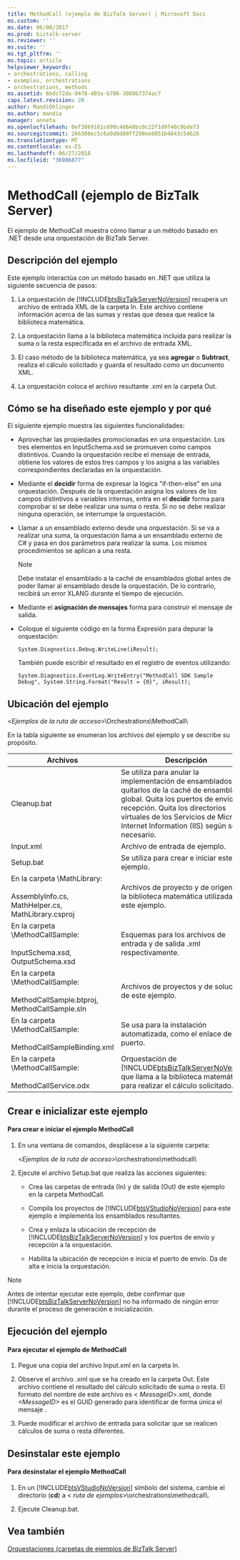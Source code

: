 ```yaml
---
title: MethodCall (ejemplo de BizTalk Server) | Microsoft Docs
ms.custom: ''
ms.date: 06/08/2017
ms.prod: biztalk-server
ms.reviewer: ''
ms.suite: ''
ms.tgt_pltfrm: ''
ms.topic: article
helpviewer_keywords:
- orchestrations, calling
- examples, orchestrations
- orchestrations, methods
ms.assetid: 6bdc72da-9478-403a-b706-3089b7374ac7
caps.latest.revision: 20
author: MandiOhlinger
ms.author: mandia
manager: anneta
ms.openlocfilehash: 0ef3869161c699c48648bc0c22f1d9f40c9bde73
ms.sourcegitcommit: 266308ec5c6a9d8d80ff298ee6051b4843c5d626
ms.translationtype: MT
ms.contentlocale: es-ES
ms.lasthandoff: 06/27/2018
ms.locfileid: "36986877"
---
```

# <a name="methodcall-biztalk-server-sample"></a>MethodCall (ejemplo de BizTalk Server)
El ejemplo de MethodCall muestra cómo llamar a un método basado en .NET desde una orquestación de BizTalk Server.  

## <a name="what-this-sample-does"></a>Descripción del ejemplo  
 Este ejemplo interactúa con un método basado en .NET que utiliza la siguiente secuencia de pasos:  

1. La orquestación de [!INCLUDE[btsBizTalkServerNoVersion](../includes/btsbiztalkservernoversion-md.md)] recupera un archivo de entrada XML de la carpeta In. Este archivo contiene información acerca de las sumas y restas que desea que realice la biblioteca matemática.  

2. La orquestación llama a la biblioteca matemática incluida para realizar la suma o la resta especificada en el archivo de entrada XML.  

3. El caso método de la biblioteca matemática, ya sea **agregar** o **Subtract**, realiza el cálculo solicitado y guarda el resultado como un documento XML.  

4. La orquestación coloca el archivo resultante .xml en la carpeta Out.  

## <a name="how-this-sample-is-designed-and-why"></a>Cómo se ha diseñado este ejemplo y por qué  
 El siguiente ejemplo muestra las siguientes funcionalidades:  

-   Aprovechar las propiedades promocionadas en una orquestación. Los tres elementos en InputSchema.xsd se promueven como campos distintivos. Cuando la orquestación recibe el mensaje de entrada, obtiene los valores de estos tres campos y los asigna a las variables correspondientes declaradas en la orquestación.  

-   Mediante el **decidir** forma de expresar la lógica "if-then-else" en una orquestación. Después de la orquestación asigna los valores de los campos distintivos a variables internas, entra en el **decidir** forma para comprobar si se debe realizar una suma o resta. Si no se debe realizar ninguna operación, se interrumpe la orquestación.  

-   Llamar a un ensamblado externo desde una orquestación. Si se va a realizar una suma, la orquestación llama a un ensamblado externo de C# y pasa en dos parámetros para realizar la suma. Los mismos procedimientos se aplican a una resta.  

    > [!NOTE]
    >  Debe instalar el ensamblado a la caché de ensamblados global antes de poder llamar al ensamblado desde la orquestación. De lo contrario, recibirá un error XLANG durante el tiempo de ejecución.  

-   Mediante el **asignación de mensajes** forma para construir el mensaje de salida.  

-   Coloque el siguiente código en la forma Expresión para depurar la orquestación:  

    ```  
    System.Diagnostics.Debug.WriteLine(iResult);  
    ```  

     También puede escribir el resultado en el registro de eventos utilizando:  

    ```  
    System.Diagnostics.EventLog.WriteEntry("MethodCall SDK Sample Debug", System.String.Format("Result = {0}", iResult);  
    ```  

## <a name="where-to-find-this-sample"></a>Ubicación del ejemplo  
 \<*Ejemplos de la ruta de acceso*\>\Orchestrations\MethodCall\  

 En la tabla siguiente se enumeran los archivos del ejemplo y se describe su propósito.  


|                                          Archivos                                           |                                                                                           Descripción                                                                                            |
|--------------------------------------------------------------------------------------------|--------------------------------------------------------------------------------------------------------------------------------------------------------------------------------------------------|
|                                        Cleanup.bat                                         | Se utiliza para anular la implementación de ensamblados y quitarlos de la caché de ensamblados global. Quita los puertos de envío y recepción. Quita los directorios virtuales de los Servicios de Microsoft Internet Information (IIS) según sea necesario. |
|                                         Input.xml                                          |                                                                                        Archivo de entrada de ejemplo.                                                                                        |
|                                         Setup.bat                                          |                                                                            Se utiliza para crear e iniciar este ejemplo.                                                                             |
| En la carpeta \MathLibrary:<br /><br /> AssemblyInfo.cs, MathHelper.cs, MathLibrary.csproj |                                                                Archivos de proyecto y de origen para la biblioteca matemática utilizada en este ejemplo.                                                                |
|       En la carpeta \MethodCallSample:<br /><br /> InputSchema.xsd, OutputSchema.xsd       |                                                                    Esquemas para los archivos de entrada y de salida .xml respectivamente.                                                                    |
| En la carpeta \MethodCallSample:<br /><br /> MethodCallSample.btproj, MethodCallSample.sln |                                                                           Archivos de proyectos y de soluciones de este ejemplo.                                                                            |
|          En la carpeta \MethodCallSample:<br /><br /> MethodCallSampleBinding.xml          |                                                                          Se usa para la instalación automatizada, como el enlace de puerto.                                                                          |
|             En la carpeta \MethodCallSample:<br /><br /> MethodCallService.odx             |                Orquestación de [!INCLUDE[btsBizTalkServerNoVersion](../includes/btsbiztalkservernoversion-md.md)] que llama a la biblioteca matemática para realizar el cálculo solicitado.                |

## <a name="building-and-initializing-this-sample"></a>Crear e inicializar este ejemplo  

#### <a name="to-build-and-initialize-the-methodcall-sample"></a>Para crear e iniciar el ejemplo MethodCall  

1. En una ventana de comandos, desplácese a la siguiente carpeta:  

    \<*Ejemplos de la ruta de acceso*\>\orchestrations\methodcall\  

2. Ejecute el archivo Setup.bat que realiza las acciones siguientes:  

   - Crea las carpetas de entrada (In) y de salida (Out) de este ejemplo en la carpeta MethodCall.  

   - Compila los proyectos de [!INCLUDE[btsVStudioNoVersion](../includes/btsvstudionoversion-md.md)] para este ejemplo e implementa los ensamblados resultantes.  

   - Crea y enlaza la ubicación de recepción de [!INCLUDE[btsBizTalkServerNoVersion](../includes/btsbiztalkservernoversion-md.md)] y los puertos de envío y recepción a la orquestación.  

   - Habilita la ubicación de recepción e inicia el puerto de envío. Da de alta e inicia la orquestación.  

> [!NOTE]
>  Antes de intentar ejecutar este ejemplo, debe confirmar que [!INCLUDE[btsBizTalkServerNoVersion](../includes/btsbiztalkservernoversion-md.md)] no ha informado de ningún error durante el proceso de generación e inicialización.  

## <a name="running-this-sample"></a>Ejecución del ejemplo  

#### <a name="to-run-the-methodcall-sample"></a>Para ejecutar el ejemplo de MethodCall  

1.  Pegue una copia del archivo Input.xml en la carpeta In.  

2.  Observe el archivo .xml que se ha creado en la carpeta Out. Este archivo contiene el resultado del cálculo solicitado de suma o resta. El formato del nombre de este archivo es \< *MessageID*\>.xml, donde *\<MessageID\>* es el GUID generado para identificar de forma única el mensaje .  

3.  Puede modificar el archivo de entrada para solicitar que se realicen cálculos de suma o resta diferentes.  

## <a name="uninstalling-this-sample"></a>Desinstalar este ejemplo  

#### <a name="to-uninstall-the-methodcall-sample"></a>Para desinstalar el ejemplo MethodCall  

1. En un [!INCLUDE[btsVStudioNoVersion](../includes/btsvstudionoversion-md.md)] símbolo del sistema, cambie el directorio (**cd**) a \< *ruta de ejemplos*\>\orchestrations\methodcall\\\.  

2. Ejecute Cleanup.bat.  

## <a name="see-also"></a>Vea también  
 [Orquestaciones (carpetas de ejemplos de BizTalk Server)](../core/orchestrations-biztalk-server-samples-folder.md)